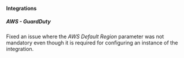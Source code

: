
#### Integrations
##### AWS - GuardDuty
Fixed an issue where the *AWS Default Region* parameter was not mandatory even though it is required for configuring an instance of the integration. 

